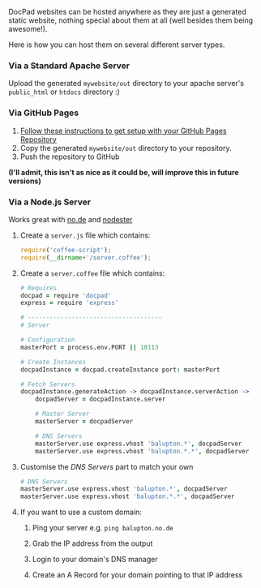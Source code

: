 DocPad websites can be hosted anywhere as they are just a generated static website, nothing special about them at all (well besides them being awesome!).

Here is how you can host them on several different server types.



### Via a Standard Apache Server

Upload the generated `mywebsite/out` directory to your apache server's `public_html` or `htdocs` directory :)



### Via GitHub Pages

1. [Follow these instructions to get setup with your GitHub Pages Repository](https://github.com/blog/272-github-pages)
2. Copy the generated `mywebsite/out` directory to your repository.
3. Push the repository to GitHub

__(I'll admit, this isn't as nice as it could be, will improve this in future versions)__



### Via a Node.js Server

Works great with [no.de](http://no.de/) and [nodester](http://nodester.com/)

1. Create a `server.js` file which contains:

	``` javascript
	require('coffee-script');
	require(__dirname+'/server.coffee');
	```

2. Create a `server.coffee` file which contains:

	``` coffeescript
	# Requires
	docpad = require 'docpad'
	express = require 'express'

	# -------------------------------------
	# Server

	# Configuration
	masterPort = process.env.PORT || 10113

	# Create Instances
	docpadInstance = docpad.createInstance port: masterPort

	# Fetch Servers
	docpadInstance.generateAction -> docpadInstance.serverAction ->
		docpadServer = docpadInstance.server

		# Master Server
		masterServer = docpadServer

		# DNS Servers
		masterServer.use express.vhost 'balupton.*', docpadServer
		masterServer.use express.vhost 'balupton.*.*', docpadServer

	```

3. Customise the _DNS Servers_ part to match your own

	``` coffeescript
	# DNS Servers
	masterServer.use express.vhost 'balupton.*', docpadServer
	masterServer.use express.vhost 'balupton.*.*', docpadServer
	```

4. If you want to use a custom domain:

	1. Ping your server e.g. `ping balupton.no.de`

	2. Grab the IP address from the output

	3. Login to your domain's DNS manager

	4. Create an A Record for your domain pointing to that IP address
